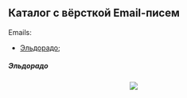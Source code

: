 ## Каталог с вёрсткой Email-писем

Emails: 
+ [Эльдорадо](#Eldorado);

##### <a name="Eldorado"></a> Эльдорадо
<p align="center">
  <img src="https://github.com/AlexDyatlov/Email-templates/tree/master/Email-Eldorado/readme.png">
</p>